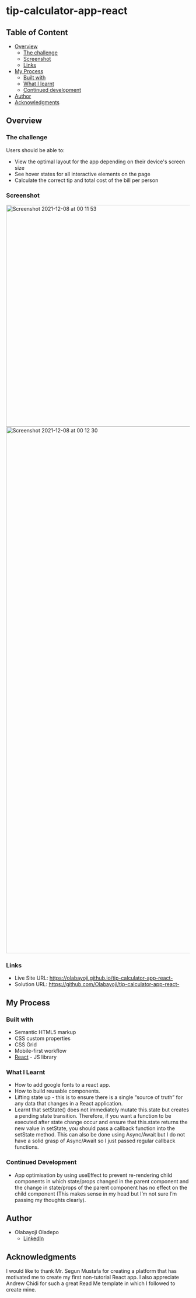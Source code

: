 # tip-calculator-app-react

## Table of Content
- [Overview](#overview)
  - [The challenge](#the-challenge)
  - [Screenshot](#screenshot)
  - [Links](#links)
- [My Process](#my-process)
  - [Built with](#built-with)
  - [What I learnt](#what-i-learnt)
  - [Continued development](#continued-development)
- [Author](#author)
- [Acknowledgments](#acknowledgments)

## Overview
### The challenge
Users should be able to:

- View the optimal layout for the app depending on their device's screen size
- See hover states for all interactive elements on the page
- Calculate the correct tip and total cost of the bill per person

### Screenshot
<img width="606" alt="Screenshot 2021-12-08 at 00 11 53" src="https://user-images.githubusercontent.com/63824455/145283575-66f08393-5293-44bb-8935-8722a5257055.png">
<img width="1440" alt="Screenshot 2021-12-08 at 00 12 30" src="https://user-images.githubusercontent.com/63824455/145283648-304452cd-103e-4f4f-956b-1ea72a57b404.png">


### Links
- Live Site URL: https://olabayoji.github.io/tip-calculator-app-react-
- Solution URL: https://github.com/Olabayoji/tip-calculator-app-react-


## My Process
### Built with
- Semantic HTML5 markup
- CSS custom properties
- CSS Grid
- Mobile-first workflow
- [React](https://reactjs.org/) - JS library

### What I Learnt
- How to add google fonts to a react app. 
- How to build reusable components. 
- Lifting state up -  this is to ensure there is a  single “source of truth” for any data that changes in a React application.
- Learnt that setState() does not immediately mutate this.state but creates a pending state transition. Therefore, if you want a function to be executed after state change occur and ensure that this.state returns the new value in setState, you should pass a callback function into the setState method. This can also be done using Async/Await but I do not have a solid grasp of Async/Await so I just passed regular callback functions. 

### Continued Development 
- App optimisation by using useEffect to prevent re-rendering child components in which state/props  changed in the parent component and the change in state/props of the parent component has no effect on the child component (This makes sense in my head but I’m not sure I’m passing my thoughts clearly). 


## Author
- Olabayoji Oladepo
  - [LinkedIn](https://www.linkedin.com/in/olabayojioladepo/)   

## Acknowledgments
I would like to thank Mr. Segun Mustafa for creating a platform that has motivated me to create my first non-tutorial React app. I also appreciate Andrew Chidi for such a great Read Me template in which I followed to create mine. 
